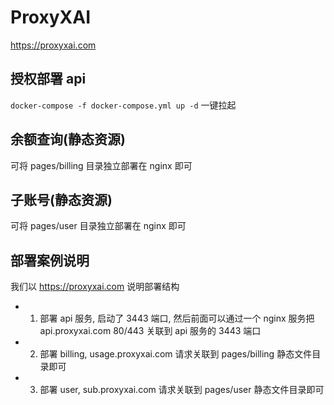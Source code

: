 # ProxyXAI

https://proxyxai.com

## 授权部署 api

`docker-compose -f docker-compose.yml up -d` 一键拉起

## 余额查询(静态资源)

可将 pages/billing 目录独立部署在 nginx 即可

## 子账号(静态资源)

可将 pages/user 目录独立部署在 nginx 即可

## 部署案例说明

我们以 https://proxyxai.com 说明部署结构

- 1. 部署 api 服务, 启动了 3443 端口, 然后前面可以通过一个 nginx 服务把 api.proxyxai.com 80/443 关联到 api 服务的 3443 端口
- 2. 部署 billing, usage.proxyxai.com 请求关联到 pages/billing 静态文件目录即可
- 3. 部署 user, sub.proxyxai.com 请求关联到 pages/user 静态文件目录即可

